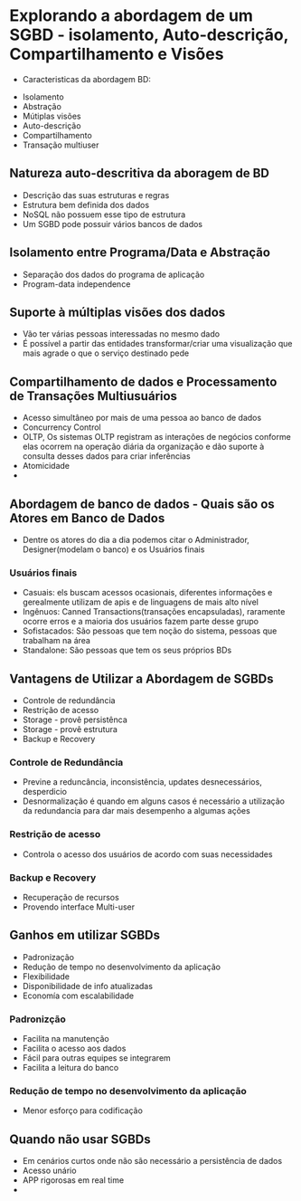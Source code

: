 # Explorando a abordagem de um SGBD - isolamento, Auto-descrição, Compartilhamento e Visões

- Caracteristicas da abordagem BD:
* Isolamento
* Abstração
* Mútiplas visões
* Auto-descrição
* Compartilhamento
* Transação multiuser

## Natureza auto-descritiva da aboragem de BD
- Descrição das suas estruturas e regras
- Estrutura bem definida dos dados
- NoSQL não possuem esse tipo de estrutura
- Um SGBD pode possuir vários bancos de dados

## Isolamento entre Programa/Data e Abstração
- Separação dos dados do programa de aplicação
- Program-data independence

## Suporte à múltiplas visões dos dados
- Vão ter várias pessoas interessadas no mesmo dado
- É possível a partir das entidades transformar/criar uma visualização que mais agrade o que o serviço destinado pede

## Compartilhamento  de dados e Processamento de Transações Multiusuários
- Acesso simultâneo por mais de uma pessoa ao banco de dados
- Concurrency Control
- OLTP, Os sistemas OLTP registram as interações de negócios conforme elas ocorrem na operação diária da organização e dão suporte à consulta desses dados para criar inferências
- Atomicidade
-
## Abordagem de banco de dados - Quais são os Atores em Banco de Dados
- Dentre os atores do dia a dia podemos citar o Administrador, Designer(modelam o banco) e os Usuários finais
### Usuários finais
- Casuais: els buscam acessos ocasionais, diferentes informações e gerealmente utilizam de apis e de linguagens de mais alto nível
- Ingênuos: Canned Transactions(transações encapsuladas), raramente ocorre erros e a maioria dos usuários fazem parte desse grupo
-  Sofistacados: São pessoas que tem noção do sistema, pessoas que trabalham na área
- Standalone: São pessoas que tem os seus próprios BDs


## Vantagens de Utilizar a Abordagem de SGBDs
- Controle de redundância
- Restrição de acesso
- Storage - provê persistênca
- Storage - provê estrutura
- Backup e Recovery

### Controle de Redundância
- Previne a reduncância, inconsistência, updates desnecessários, desperdicio
- Desnormalização é quando em alguns casos é necessário a utilização da redundancia para dar mais desempenho a algumas ações

### Restrição de acesso
- Controla o acesso dos usuários de acordo com suas necessidades

### Backup e Recovery
- Recuperação de recursos
- Provendo interface Multi-user


## Ganhos em utilizar SGBDs
- Padronização
- Redução de tempo no desenvolvimento da aplicação
- Flexibilidade
- Disponibilidade de info atualizadas
- Economía com escalabilidade 

### Padronizção
- Facilita na manutenção
- Facilita o acesso aos dados
- Fácil para outras equipes se integrarem
- Facilita a leitura do banco

### Redução de tempo no desenvolvimento da aplicação
- Menor esforço para codificação

## Quando não usar SGBDs
- Em cenários curtos onde não são necessário a persistência de dados
- Acesso unário
- APP rigorosas em real time
- 